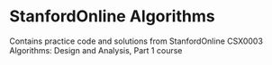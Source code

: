 # StanfordOnline Algorithms
Contains practice code and solutions from StanfordOnline CSX0003 Algorithms: Design and Analysis, Part 1 course
